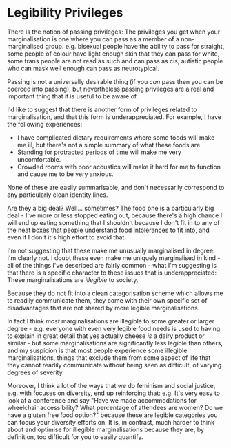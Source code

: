 # Legibility Privileges

There is the notion of passing privileges: The privileges you get when your marginalisation is one where you can pass as a member of a non-marginalised group. e.g. bisexual people have the ability to pass for straight, some people of colour have light enough skin that they can pass for white, some trans people are not read as such and can pass as cis, autistic people who can mask well enough can pass as neurotypical.

Passing is not a universally desirable thing (if you *can* pass then you can be coerced into passing), but nevertheless passing privileges are a real and important thing that it is useful to be aware of.

I'd like to suggest that there is another form of privileges related to marginalisation, and that this form is underappreciated.
For example, I have the following experiences:

* I have complicated dietary requirements where some foods will make me ill, but there's not a simple summary of what these foods are.
* Standing for protracted periods of time will make me very uncomfortable.
* Crowded rooms with poor acoustics will make it hard for me to function and cause me to be very anxious.

None of these are easily summarisable, and don't necessarily correspond to any particularly clean identity lines.

Are they a big deal? Well... sometimes? The food one is a particularly big deal - I've more or less stopped eating out,
because there's a high chance I will end up eating something that I shouldn't because I don't fit in to any of the neat boxes that people understand food intolerances to fit into, and even if I don't it's high effort to avoid that.

I'm not suggesting that these make me unusually marginalised in degree. I'm clearly not. I doubt these even make me uniquely marginalised in kind - all of the things I've described are fairly common - what I'm suggesting is that there is a specific character to these issues that is underappreciated:
These marginalisations are *illegible* to society.

Because they do not fit into a clean categorisation scheme which allows me to readily communicate them,
they come with their own specific set of disadvantages that are not shared by more legible marginalisations.

In fact I think *most* marginalisations are illegible to some greater or larger degree - e.g. everyone with even very legible food needs is used to having to explain in great detail that yes actually cheese *is* a dairy product or similar - but some marginalisations are significantly less legible than others, and my suspicion is that most people experience some illegible marginalisations,
things that exclude them from some aspect of life that they cannot readily communicate without being seen as difficult,
of varying degrees of severity.

Moreover, I think a lot of the ways that we do feminism and social justice, e.g. with focuses on diversity, end up reinforcing that:
e.g. It's very easy to look at a conference and say "Have we made accommodations for wheelchair accessibility? What percentage of attendees are women? Do we have a gluten free food option?" because these are legible categories you can focus your diversity efforts on.
It is, in contrast, much harder to think about and optimise for illegible marginalisations because they are,
by definition,
too difficult for you to easily quantify.

